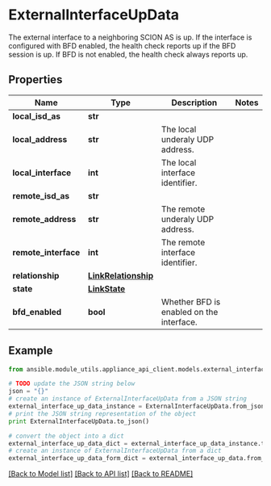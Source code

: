 # ExternalInterfaceUpData

The external interface to a neighboring SCION AS is up.  If the interface is configured with BFD enabled, the health check reports up if the BFD session is up. If BFD is not enabled, the health check always reports up. 

## Properties
Name | Type | Description | Notes
------------ | ------------- | ------------- | -------------
**local_isd_as** | **str** |  | 
**local_address** | **str** | The local underaly UDP address. | 
**local_interface** | **int** | The local interface identifier. | 
**remote_isd_as** | **str** |  | 
**remote_address** | **str** | The remote underaly UDP address. | 
**remote_interface** | **int** | The remote interface identifier. | 
**relationship** | [**LinkRelationship**](LinkRelationship.md) |  | 
**state** | [**LinkState**](LinkState.md) |  | 
**bfd_enabled** | **bool** | Whether BFD is enabled on the interface. | 

## Example

```python
from ansible.module_utils.appliance_api_client.models.external_interface_up_data import ExternalInterfaceUpData

# TODO update the JSON string below
json = "{}"
# create an instance of ExternalInterfaceUpData from a JSON string
external_interface_up_data_instance = ExternalInterfaceUpData.from_json(json)
# print the JSON string representation of the object
print ExternalInterfaceUpData.to_json()

# convert the object into a dict
external_interface_up_data_dict = external_interface_up_data_instance.to_dict()
# create an instance of ExternalInterfaceUpData from a dict
external_interface_up_data_form_dict = external_interface_up_data.from_dict(external_interface_up_data_dict)
```
[[Back to Model list]](../README.md#documentation-for-models) [[Back to API list]](../README.md#documentation-for-api-endpoints) [[Back to README]](../README.md)


